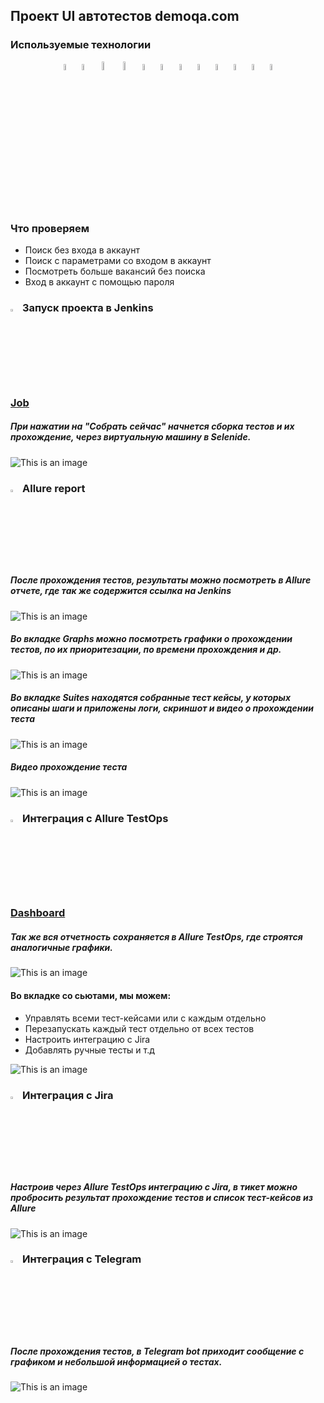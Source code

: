 ## Проект UI автотестов demoqa.com

<!-- Технологии -->

### Используемые технологии
<p  align="center">
  <code><img width="5%" title="Python" src="./images/icons/Python-logo-notext.svg"></code>
  <code><img width="5%" title="PyCharm" src="./images/icons/pycharm.svg"></code>
  <code><img width="6%" title="PyCharm" src="./images/icons/pytest.png"></code>
  <code><img width="6%" title="PyCharm" src="./images/icons/selene.png"></code>
  <code><img width="5%" title="Allure Report" src="./images/icons/allure-Report-logo.svg"></code>
  <code><img width="5%" title="Allure TestOps" src="./images/icons/allure-ee-logo.svg"></code>
  <code><img width="5%" title="Github" src="./images/icons/git-logo.svg"></code>
  <code><img width="5%" title="Jenkins" src="./images/icons/jenkins-logo.svg"></code>
  <code><img width="5%" title="Jira" src="./images/icons/jira-logo.svg"></code>
  <code><img width="5%" title="Selenoid" src="./images/icons/selenoid-logo.svg"></code>
  <code><img width="5%" title="Telegram" src="./images/icons/Telegram.svg"></code>
  <code><img width="5%" title="Appium" src="./images/icons/Appium-01.png"></code>

</p>


<!-- Тест кейсы -->

### Что проверяем
* Поиск без входа в аккаунт
* Поиск с параметрами со входом в аккаунт
* Посмотреть больше вакансий без поиска
* Вход в аккаунт с помощью пароля


<!-- Jenkins -->

### <img width="3%" title="Jenkins" src="./images/icons/jenkins-logo.svg"> Запуск проекта в Jenkins

### [Job](https://jenkins.autotests.cloud/job/003_python-edbeg1337-head-hunter-mobile/)

##### При нажатии на "Собрать сейчас" начнется сборка тестов и их прохождение, через виртуальную машину в Selenide.
![This is an image](images/screenshots/jenkins.png)


<!-- Allure report -->

### <img width="3%" title="Allure Report" src="images/logo_stacks/allure_report.png"> Allure report

##### После прохождения тестов, результаты можно посмотреть в Allure отчете, где так же содержится ссылка на Jenkins
![This is an image](images/screenshots/allure_dashboard.png)

##### Во вкладке Graphs можно посмотреть графики о прохождении тестов, по их приоритезации, по времени прохождения и др.
![This is an image](images/screenshots/allure_graphs.png)

##### Во вкладке Suites находятся собранные тест кейсы, у которых описаны шаги и приложены логи, скриншот и видео о прохождении теста
![This is an image](images/screenshots/allure_suites.png)

##### Видео прохождение теста
![This is an image](images/screenshots/tests_ui.gif)


<!-- Allure TestOps -->

### <img width="3%" title="Allure TestOps" src="images/logo_stacks/allure_testops.png"> Интеграция с Allure TestOps

### [Dashboard](https://allure.autotests.cloud/project/1720/dashboards)

##### Так же вся отчетность сохраняется в Allure TestOps, где строятся аналогичные графики.
![This is an image](images/screenshots/allure_testops_dashboard.png)

#### Во вкладке со сьютами, мы можем:
- Управлять всеми тест-кейсами или с каждым отдельно
- Перезапускать каждый тест отдельно от всех тестов
- Настроить интеграцию с Jira
- Добавлять ручные тесты и т.д

![This is an image](images/screenshots/allure_testops_suites.png)


<!-- Jira -->

### <img width="3%" title="Jira" src="images/logo_stacks/jira.png"> Интеграция с Jira
##### Настроив через Allure TestOps интеграцию с Jira, в тикет можно пробросить результат прохождение тестов и список тест-кейсов из Allure

![This is an image](images/screenshots/jira.png)


<!-- Telegram -->

### <img width="3%" title="Telegram" src="images/logo_stacks/tg.png"> Интеграция с Telegram
##### После прохождения тестов, в Telegram bot приходит сообщение с графиком и небольшой информацией о тестах.

![This is an image](images/screenshots/tg_bot.png)
